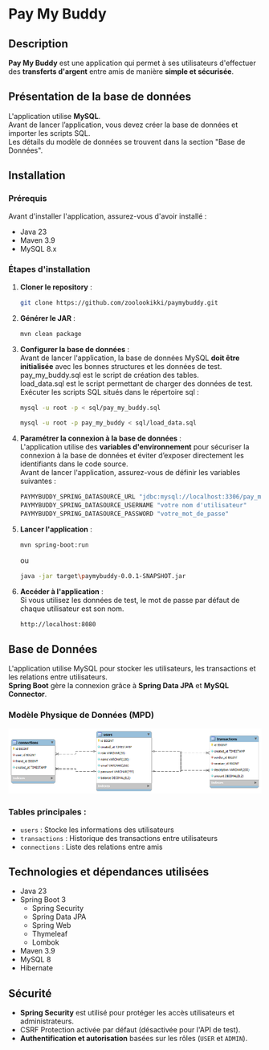 # Pay My Buddy

## Description
**Pay My Buddy** est une application qui permet à ses utilisateurs d'effectuer des **transferts d'argent** entre amis de manière **simple et sécurisée**.

## Présentation de la base de données
L'application utilise **MySQL**.  
Avant de lancer l’application, vous devez créer la base de données et importer les scripts SQL.  
Les détails du modèle de données se trouvent dans la section "Base de Données".

## Installation

### Prérequis
Avant d'installer l'application, assurez-vous d'avoir installé :
- Java 23
- Maven 3.9
- MySQL 8.x

### Étapes d'installation
1. **Cloner le repository** :
   ```sh
   git clone https://github.com/zoolookikki/paymybuddy.git
   ```
2. **Générer le JAR** :
   ```sh
   mvn clean package
   ```
3. **Configurer la base de données** :  
   Avant de lancer l'application, la base de données MySQL **doit être initialisée** avec les bonnes structures et les données de test.  
   pay_my_buddy.sql est le script de création des tables.  
   load_data.sql est le script permettant de charger des données de test.  
   Exécuter les scripts SQL situés dans le répertoire sql :  
   ```sh
   mysql -u root -p < sql/pay_my_buddy.sql
   ```
   ```sh
   mysql -u root -p pay_my_buddy < sql/load_data.sql
   ```
4. **Paramétrer la connexion à la base de données** :  
   L'application utilise des **variables d'environnement** pour sécuriser la connexion à la base de données et éviter d’exposer directement les identifiants dans le code source.   
   Avant de lancer l'application, assurez-vous de définir les variables suivantes :  
   ```sh
   PAYMYBUDDY_SPRING_DATASOURCE_URL "jdbc:mysql://localhost:3306/pay_my_buddy?serverTimezone=UTC"
   PAYMYBUDDY_SPRING_DATASOURCE_USERNAME "votre nom d'utilisateur"
   PAYMYBUDDY_SPRING_DATASOURCE_PASSWORD "votre_mot_de_passe"
   ```
5. **Lancer l'application** :
   ```sh
   mvn spring-boot:run 
   ```
   ou   
   ```sh
   java -jar target\paymybuddy-0.0.1-SNAPSHOT.jar
   ```
6. **Accéder à l'application** :  
   Si vous utilisez les données de test, le mot de passe par défaut de chaque utilisateur est son nom.  
   ```sh
   http://localhost:8080
   ```

## Base de Données

L'application utilise MySQL pour stocker les utilisateurs, les transactions et les relations entre utilisateurs.  
**Spring Boot** gère la connexion grâce à **Spring Data JPA** et **MySQL Connector**.  

### Modèle Physique de Données (MPD)

![Modèle Physique de Données](docs/mpd.png)

### Tables principales :
- `users` : Stocke les informations des utilisateurs
- `transactions` : Historique des transactions entre utilisateurs
- `connections` : Liste des relations entre amis

## Technologies et dépendances utilisées
- Java 23
- Spring Boot 3
  - Spring Security
  - Spring Data JPA
  - Spring Web
  - Thymeleaf
  - Lombok
- Maven 3.9
- MySQL 8
- Hibernate

## Sécurité
- **Spring Security** est utilisé pour protéger les accès utilisateurs et administrateurs.
- CSRF Protection activée par défaut (désactivée pour l'API de test).
- **Authentification et autorisation** basées sur les rôles (`USER` et `ADMIN`).

<!-- 
## Licence
Ce projet est sous licence ...
-->

<!--
## Auteur
- **Votre Nom** - [GitHub](https://github.com/votre-utilisateur)
-->
